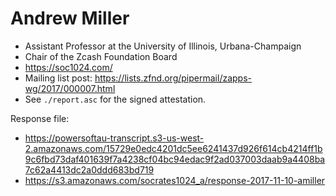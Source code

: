 # Andrew Miller

* Assistant Professor at the University of Illinois, Urbana-Champaign
* Chair of the Zcash Foundation Board
* https://soc1024.com/
* Mailing list post: https://lists.zfnd.org/pipermail/zapps-wg/2017/000007.html
* See `./report.asc` for the signed attestation.

Response file:

* https://powersoftau-transcript.s3-us-west-2.amazonaws.com/15729e0edc4201dc5ee6241437d926f614cb4214ff1b9c6fbd73daf401639f7a4238cf04bc94edac9f2ad037003daab9a4408ba7c62a4413dc2a0ddd683bd719
* https://s3.amazonaws.com/socrates1024_a/response-2017-11-10-amiller

